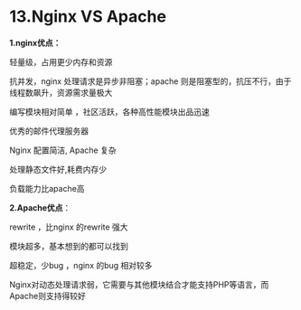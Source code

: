 # **13.Nginx VS Apache**

**1.nginx优点：**

轻量级，占用更少内存和资源

抗并发，nginx 处理请求是异步非阻塞；apache 则是阻塞型的，抗压不行，由于线程数飙升，资源需求量极大

编写模块相对简单 ，社区活跃，各种高性能模块出品迅速

优秀的邮件代理服务器

Nginx 配置简洁, Apache 复杂

处理静态文件好,耗费内存少

负载能力比apache高



**2.Apache优点**：

rewrite ，比nginx 的rewrite 强大

模块超多，基本想到的都可以找到 

超稳定，少bug ，nginx 的bug 相对较多 

Nginx对动态处理请求弱，它需要与其他模块结合才能支持PHP等语言，而Apache则支持得较好